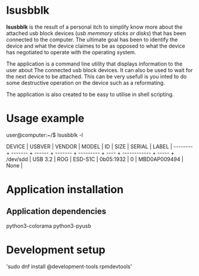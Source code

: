 # lsusbblk

**lsusbblk** is the result of a personal itch to simplify know more about the attached
usb block devices (*usb memmory sticks or disks*) that has been connected to the computer.
The ultimate goal has been to identify the device and what the device claimes to be as 
opposed to what the device has negotiated to operate with the operating system.

The application is a command line utility that displays information to the user about The
connected usb block devices. It can also be used to wait for the next device to be attached.
This can be very usefull is you inted to do some destructive operation on the device such as 
a reformating.

The application is also created to be easy to utilise in shell scripting.

# Usage example
user@computer:~/$ lsusbblk -l
 
DEVICE   | USBVER  | VENDOR | MODEL   | ID        | SIZE | SERIAL       | LABEL | 
-------- + ------- + ------ + ------- + --------- + ---- + ------------ + ----- + 
/dev/sdd | USB 3.2 | ROG    | ESD-S1C | 0b05:1932 | 0    | MBD0AP009494 | None  | 

# Application installation

## Application dependencies

python3-colorama
python3-pyusb

# Development setup

'sudo dnf install @development-tools rpmdevtools'



